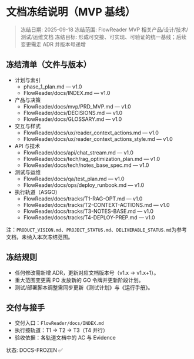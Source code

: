 # 文档冻结说明（MVP 基线）

> 冻结日期: 2025-09-18
> 冻结范围: FlowReader MVP 相关产品/设计/技术/测试/运维文档
> 冻结目标: 形成可交接、可实现、可验证的统一基线；后续变更需走 ADR 并版本号递增

## 冻结清单（文件与版本）

- 计划与索引
  - phase_1_plan.md — v1.0
  - FlowReader/docs/INDEX.md — v1.0
- 产品与决策
  - FlowReader/docs/mvp/PRD_MVP.md — v1.0
  - FlowReader/docs/DECISIONS.md — v1.0
  - FlowReader/docs/GLOSSARY.md — v1.0
- 交互与样式
  - FlowReader/docs/ux/reader_context_actions.md — v1.0
  - FlowReader/docs/ux/reader_context_actions_style.md — v1.0
- API 与技术
  - FlowReader/docs/api/chat_stream.md — v1.0
  - FlowReader/docs/tech/rag_optimization_plan.md — v1.0
  - FlowReader/docs/tech/notes_base_spec.md — v1.0
- 测试与运维
  - FlowReader/docs/qa/test_plan.md — v1.0
  - FlowReader/docs/ops/deploy_runbook.md — v1.0
- 执行轨道（ASGO）
  - FlowReader/docs/tracks/T1-RAG-OPT.md — v1.0
  - FlowReader/docs/tracks/T2-CONTEXT-ACTIONS.md — v1.0
  - FlowReader/docs/tracks/T3-NOTES-BASE.md — v1.0
  - FlowReader/docs/tracks/T4-DEPLOY-PREP.md — v1.0

注：`PRODUCT_VISION.md`、`PROJECT_STATUS.md`、`DELIVERABLE_STATUS.md`为参考文档，未纳入本次冻结范围。

## 冻结规则

- 任何修改需新增 ADR，更新对应文档版本号（v1.x → v1.x+1）。
- 重大范围变更需 PO 发放新的 GO 令牌并更新阶段计划。
- 测试/部署脚本调整需同步更新《测试计划》与《运行手册》。

## 交付与接手

- 交付入口：`FlowReader/docs/INDEX.md`
- 执行按轨道：T1 → T2 → T3（T4 并行）
- 验收依据：各轨道文档中的 AC 与 Evidence

状态: DOCS-FROZEN ✅
